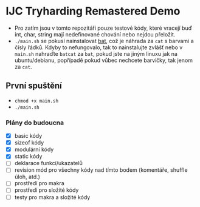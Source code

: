 # IJC Tryharding Remastered Demo

- Pro zatím jsou v tomto repozitáři pouze testové kódy, které vracejí buď int, char, string mají nedefinované chování nebo nejdou přeložit.
- `./main.sh` se pokusí nainstalovat [bat](https://github.com/sharkdp/bat), což je náhrada za `cat` s barvami a čísly řádků. Kdyby to nefungovalo, tak to nainstalujte zvlášť nebo v `main.sh` nahraďte `batcat` za `bat`, pokud jste na jiným linuxu jak na ubuntu/debianu, popřípadě pokud vůbec nechcete barvičky, tak jenom za `cat`.

## První spuštění
- `chmod +x main.sh`
- `./main.sh`

### Plány do budoucna
- [x] basic kódy
- [x] sizeof kódy
- [x] modulární kódy
- [x] static kódy
- [ ] deklarace funkcí/ukazatelů
- [ ] revision mód pro všechny kódy nad tímto bodem (komentáře, shuffle úloh, atd.)
- [ ] prostředí pro makra
- [ ] prostředí pro složité kódy
- [ ] testy pro makra a složité kódy
